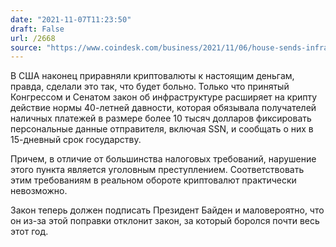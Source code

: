 ```yaml
---
date: "2021-11-07T11:23:50"
draft: False
url: /2668
source: "https://www.coindesk.com/business/2021/11/06/house-sends-infrastructure-bill-with-crypto-tax-provision-to-us-president/"
---
```


В США наконец приравняли криптовалюты к настоящим деньгам, правда, сделали это так, что будет больно. Только что принятый Конгрессом и Сенатом закон об инфраструктуре расширяет на крипту действие нормы 40-летней давности, которая обязывала получателей наличных платежей в размере более 10 тысяч долларов фиксировать персональные данные отправителя, включая SSN, и сообщать о них в 15-дневный срок государству. 

Причем, в отличие от большинства налоговых требований, нарушение этого пункта является уголовным преступлением. Соответствовать этим требованиям в реальном обороте криптовалют практически невозможно. 

Закон теперь должен подписать Президент Байден и маловероятно, что он из-за этой поправки отклонит закон, за который боролся почти весь этот год.
